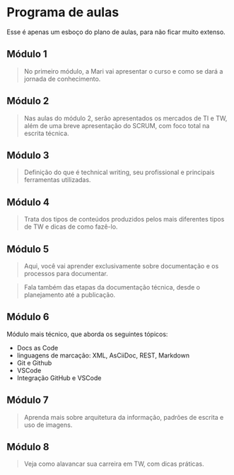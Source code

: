 # Programa de aulas #

Esse é apenas um esboço do plano de aulas, para não ficar muito extenso.

## Módulo 1 

>No primeiro módulo, a Mari vai apresentar o curso e como se dará a jornada de conhecimento.

## Módulo 2

>Nas aulas do módulo 2, serão apresentados os mercados de TI e TW, além de uma breve apresentação do SCRUM, com foco total na escrita técnica.

## Módulo 3
>Definição do que é technical writing, seu profissional e principais ferramentas utilizadas.

## Módulo 4
>Trata dos tipos de conteúdos produzidos pelos mais diferentes tipos de TW e dicas de como fazê-lo.

## Módulo 5
>Aqui, você vai aprender exclusivamente sobre documentação e os processos para documentar.

>Fala também das etapas da documentação técnica, desde o planejamento até a publicação.

## Módulo 6

Módulo mais técnico, que aborda os seguintes tópicos:

* Docs as Code
* linguagens de marcação: XML, AsCiiDoc, REST, Markdown
* Git e Github
* VSCode
* Integração GitHub e VSCode

## Módulo 7
>Aprenda mais sobre arquitetura da informação, padrões de escrita e uso de imagens.

## Módulo 8
>Veja como alavancar sua carreira em TW, com dicas práticas. 